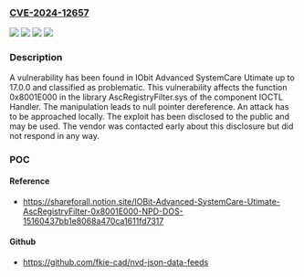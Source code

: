 ### [CVE-2024-12657](https://cve.mitre.org/cgi-bin/cvename.cgi?name=CVE-2024-12657)
![](https://img.shields.io/static/v1?label=Product&message=Advanced%20SystemCare%20Utimate&color=blue)
![](https://img.shields.io/static/v1?label=Version&message=%3D%2017.0%20&color=brighgreen)
![](https://img.shields.io/static/v1?label=Vulnerability&message=Denial%20of%20Service&color=brighgreen)
![](https://img.shields.io/static/v1?label=Vulnerability&message=NULL%20Pointer%20Dereference&color=brighgreen)

### Description

A vulnerability has been found in IObit Advanced SystemCare Utimate up to 17.0.0 and classified as problematic. This vulnerability affects the function 0x8001E000 in the library AscRegistryFilter.sys of the component IOCTL Handler. The manipulation leads to null pointer dereference. An attack has to be approached locally. The exploit has been disclosed to the public and may be used. The vendor was contacted early about this disclosure but did not respond in any way.

### POC

#### Reference
- https://shareforall.notion.site/IOBit-Advanced-SystemCare-Utimate-AscRegistryFilter-0x8001E000-NPD-DOS-15160437bb1e8068a470ca1611fd7317

#### Github
- https://github.com/fkie-cad/nvd-json-data-feeds

